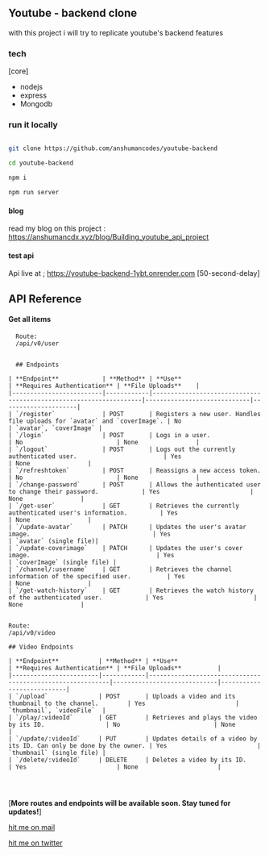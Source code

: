## Youtube - backend clone

with this project i will try to replicate youtube's backend features 

### tech

[core]
- nodejs
- express
- Mongodb


### run it locally 


``` bash 

git clone https://github.com/anshumancodes/youtube-backend

cd youtube-backend

npm i

npm run server


```

#### blog

read my blog on this project : https://anshumancdx.xyz/blog/Building_youtube_api_project


#### test api

Api live at  ; https://youtube-backend-1ybt.onrender.com [50-second-delay]



## API Reference

#### Get all items

```http
  Route:
  /api/v0/user


  ## Endpoints

| **Endpoint**            | **Method** | **Use**                                                           | **Requires Authentication** | **File Uploads**    |
|-------------------------|------------|-------------------------------------------------------------------|-----------------------------|---------------------|
| `/register`             | POST       | Registers a new user. Handles file uploads for `avatar` and `coverImage`. | No                          | `avatar`, `coverImage` |
| `/login`                | POST       | Logs in a user.                                                   | No                          | None                |
| `/logout`               | POST       | Logs out the currently authenticated user.                        | Yes                         | None                |
| `/refreshtoken`         | POST       | Reassigns a new access token.                                     | No                          | None                |
| `/change-password`      | POST       | Allows the authenticated user to change their password.            | Yes                         | None                |
| `/get-user`             | GET        | Retrieves the currently authenticated user's information.         | Yes                         | None                |
| `/update-avatar`        | PATCH      | Updates the user's avatar image.                                  | Yes                         | `avatar` (single file)|
| `/update-coverimage`    | PATCH      | Updates the user's cover image.                                   | Yes                         | `coverImage` (single file) |
| `/channel/:username`    | GET        | Retrieves the channel information of the specified user.          | Yes                         | None                |
| `/get-watch-history`    | GET        | Retrieves the watch history of the authenticated user.            | Yes                         | None                |


Route:
/api/v0/video

## Video Endpoints

| **Endpoint**           | **Method** | **Use**                                                   | **Requires Authentication** | **File Uploads**          |
|------------------------|------------|-----------------------------------------------------------|-----------------------------|---------------------------|
| `/upload`              | POST       | Uploads a video and its thumbnail to the channel.        | Yes                         | `thumbnail`, `videoFile`  |
| `/play/:videoId`       | GET        | Retrieves and plays the video by its ID.                 | No                          | None                      |
| `/update/:videoId`     | PUT        | Updates details of a video by its ID. Can only be done by the owner. | Yes                         | `thumbnail` (single file) |
| `/delete/:videoId`     | DELETE     | Deletes a video by its ID.                               | Yes                         | None                      |


  
```


[**More routes and endpoints will be available soon. Stay tuned for updates!**]

[hit me on mail](mailto:anshumanprof01@gmail.com)

[hit me on twitter](https://x.com/anshumancdx)
